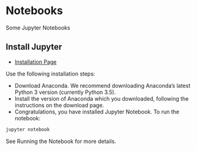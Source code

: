 # Notebooks

Some Jupyter Notebooks

## Install Jupyter

- [Installation Page](http://jupyter.readthedocs.io/en/latest/install.html)

Use the following installation steps:
- Download Anaconda. We recommend downloading Anaconda’s latest Python 3 version (currently Python 3.5).
- Install the version of Anaconda which you downloaded, following the instructions on the download page.
- Congratulations, you have installed Jupyter Notebook. To run the notebook:

```bash
jupyter notebook
```

See Running the Notebook for more details.
